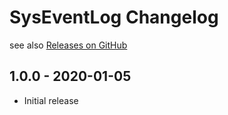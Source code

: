 # SysEventLog Changelog

see also [Releases on GitHub](https://github.com/mazzy-ax/SysEventLog/releases)

## 1.0.0 - 2020-01-05

* Initial release
